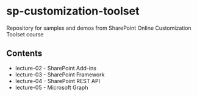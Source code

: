 # sp-customization-toolset
Repository for samples and demos from SharePoint Online Customization Toolset course

## Contents

* lecture-02 - SharePoint Add-ins
* lecture-03 - SharePoint Framework
* lecture-04 - SharePoint REST API
* lecture-05 - Microsoft Graph